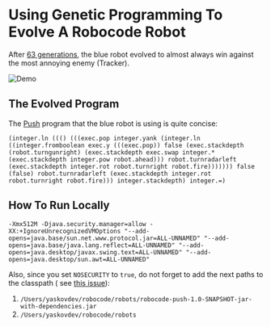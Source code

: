 # Using Genetic Programming To Evolve A Robocode Robot

After [63 generations](https://yadi.sk/d/RG4SLNpVC7au-w), the blue robot evolved to almost always win against the most annoying enemy (Tracker).

![Demo](demo.gif)

## The Evolved Program

The [Push](http://pushlanguage.org/) program that the blue robot is using is quite concise:

```push
(integer.ln ((() (((exec.pop integer.yank (integer.ln ((integer.fromboolean exec.y (((exec.pop)) false (exec.stackdepth (robot.turngunright) (exec.stackdepth exec.swap integer.* (exec.stackdepth integer.pow robot.ahead))) robot.turnradarleft (exec.stackdepth integer.rot robot.turnright robot.fire))))))) false (false) robot.turnradarleft (exec.stackdepth integer.rot robot.turnright robot.fire))) integer.stackdepth) integer.=)
```

## How To Run Locally

```
-Xmx512M -Djava.security.manager=allow -XX:+IgnoreUnrecognizedVMOptions "--add-opens=java.base/sun.net.www.protocol.jar=ALL-UNNAMED" "--add-opens=java.base/java.lang.reflect=ALL-UNNAMED" "--add-opens=java.desktop/javax.swing.text=ALL-UNNAMED" "--add-opens=java.desktop/sun.awt=ALL-UNNAMED"
```

Also, since you set `NOSECURITY` to `true`, do not forget to add the next paths to the classpath (
see [this issue](https://github.com/robo-code/robocode/commit/cb4e948b7722a897324cdca153576e9f9697898f#diff-2b9254a38f11c2272a48fc059aadb7a0417e84673c531b51686fdf5779c780a8)):

1. `/Users/yaskovdev/robocode/robots/robocode-push-1.0-SNAPSHOT-jar-with-dependencies.jar`
2. `/Users/yaskovdev/robocode/robots`
